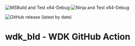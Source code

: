 ![MSBuild and Test x64-Debug](https://github.com/urielmann/wdk_bld/actions/workflows/msbuild-x64-debug.yml/badge.svg)
![Ninja and Test x64-Debug](https://github.com/urielmann/wdk_bld/actions/workflows/ninja-x64-debug.yml/badge.svg)

![GitHub release (latest by date)](https://img.shields.io/github/v/release/urielmann/wdk_bld?sort=date)

# wdk_bld - WDK GitHub Action
